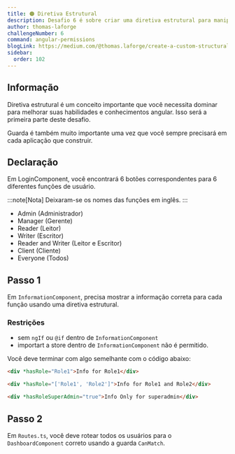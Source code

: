 ```yaml
---
title: 🟠 Diretiva Estrutural
description: Desafio 6 é sobre criar uma diretiva estrutural para manipular permissões
author: thomas-laforge
challengeNumber: 6
command: angular-permissions
blogLink: https://medium.com/@thomas.laforge/create-a-custom-structural-directive-to-manage-permissions-like-a-pro-11a1acad30ad
sidebar:
  order: 102
---
```


## Informação

Diretiva estrutural é um conceito importante que você necessita dominar para melhorar suas habilidades e conhecimentos angular. Isso será a primeira parte deste desafio.

Guarda é também muito importante uma vez que você sempre precisará em cada aplicação que construir.

## Declaração

Em LoginComponent, você encontrará 6 botões correspondentes para 6 diferentes funções de usuário.

:::note[Nota]
Deixaram-se os nomes das funções em inglês.
:::

- Admin (Administrador)
- Manager (Gerente)
- Reader (Leitor)
- Writer (Escritor)
- Reader and Writer (Leitor e Escritor)
- Client (Cliente)
- Everyone (Todos)

## Passo 1

Em `InformationComponent`, precisa mostrar a informação correta para cada função usando uma diretiva estrutural.

### Restrições

- sem `ngIf` ou `@if` dentro de `InformationComponent`
- importart a store dentro de `InformationComponent` não é permitido.

Você deve terminar com algo semelhante com o código abaixo:

```html
<div *hasRole="Role1">Info for Role1</div>
```

```html
<div *hasRole="['Role1', 'Role2']">Info for Role1 and Role2</div>
```

```html
<div *hasRoleSuperAdmin="true">Info Only for superadmin</div>
```

## Passo 2

Em `Routes.ts`, você deve rotear todos os usuários para o `DashboardComponent` correto usando a guarda `CanMatch`.
